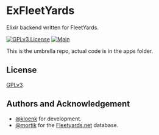 # ExFleetYards

Elixir backend written for FleetYards.

[![GPLv3 License](https://img.shields.io/badge/License-GPL%20v3-yellow.svg)](https://opensource.org/licenses/) [![Main](https://github.com/fleetyards/ExFleetYards/actions/workflows/elixir.yml/badge.svg)](https://github.com/fleetyards/ExFleetYards/actions/workflows/elixir.yml)

This is the umbrella repo, actual code is in the apps folder.

## License

[GPLv3](https://choosealicense.com/licenses/gpl-3.0/)

## Authors and Acknowledgement

- [@kloenk](https://github.com/kloenk) for development.
- [@mortik](https://www.github.com/mortik) for the [Fleetyards.net](fleetyards.net) database.

<!-- 
### Nix

# FleetYards.Umbrella
-->

